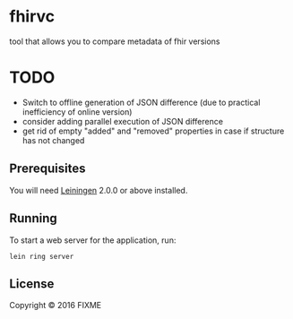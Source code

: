 # fhirvc

tool that allows you to compare metadata of fhir versions

# TODO
* Switch to offline generation of JSON difference
(due to practical inefficiency of online version)
* consider adding parallel execution of JSON difference
* get rid of empty "added" and "removed" properties in case if structure has not changed

## Prerequisites

You will need [Leiningen][] 2.0.0 or above installed.

[leiningen]: https://github.com/technomancy/leiningen

## Running

To start a web server for the application, run:

    lein ring server

## License

Copyright © 2016 FIXME
